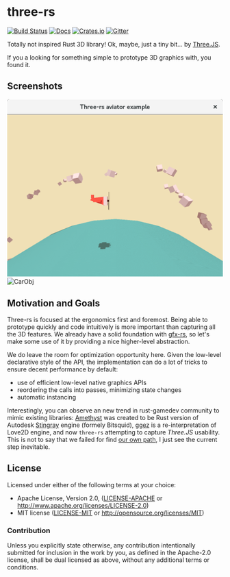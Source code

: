 # three-rs
[![Build Status](https://travis-ci.org/three-rs/three.svg)](https://travis-ci.org/three-rs/three)
[![Docs](https://docs.rs/three/badge.svg)](https://docs.rs/three)
[![Crates.io](https://img.shields.io/crates/v/three.svg?maxAge=2592000)](https://crates.io/crates/three)
[![Gitter](https://badges.gitter.im/kvark/three-rs.svg)](https://gitter.im/three-rs/Lobby?utm_source=badge&utm_medium=badge&utm_campaign=pr-badge)

Totally not inspired Rust 3D library! Ok, maybe, just a tiny bit... by [Three.JS](http://threejs.org).

If you a looking for something simple to prototype 3D graphics with, you found it.

## Screenshots

![Aviator](examples/aviator/shot.png)
![CarObj](https://raw.githubusercontent.com/three-rs/example-data/5d821bc9647a8db26888f8dd286f318eaabd2a52/obj-car.png)

## Motivation and Goals

Three-rs is focused at the ergonomics first and foremost. Being able to prototype quickly and code intuitively is more important than capturing all the 3D features. We already have a solid foundation with [gfx-rs](https://github.com/gfx-rs/gfx), so let's make some use of it by providing a nice higher-level abstraction.

We do leave the room for optimization opportunity here. Given the low-level declarative style of the API, the implementation can do a lot of tricks to ensure decent performance by default:
  - use of efficient low-level native graphics APIs
  - reordering the calls into passes, minimizing state changes
  - automatic instancing

Interestingly, you can observe an new trend in rust-gamedev community to mimic existing libraries: [Amethyst](https://github.com/amethyst/amethyst) was created to be Rust version of Autodesk [Stingray](https://www.autodesk.com/products/stingray/overview) engine (formely Bitsquid), [ggez](https://github.com/ggez/ggez) is a re-interpretation of Love2D engine, and now `three-rs` attempting to capture _Three.JS_ usability. This is not to say that we failed for find [our own path](https://users.rust-lang.org/t/game-engine-design-lego-bricks/9151), I just see the current step inevitable.

## License

Licensed under either of the following terms at your choice:
 * Apache License, Version 2.0, ([LICENSE-APACHE](LICENSE-APACHE) or http://www.apache.org/licenses/LICENSE-2.0)
 * MIT license ([LICENSE-MIT](LICENSE-MIT) or http://opensource.org/licenses/MIT)

### Contribution

Unless you explicitly state otherwise, any contribution intentionally submitted
for inclusion in the work by you, as defined in the Apache-2.0 license, shall be
dual licensed as above, without any additional terms or conditions.
